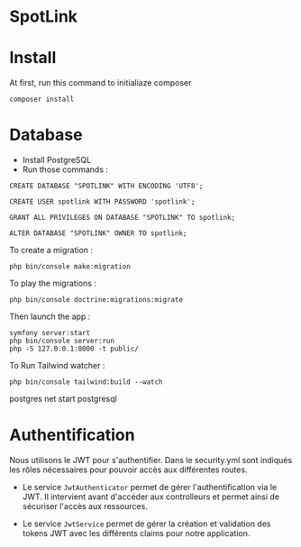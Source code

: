 # SpotLink


# Install

At first, run this command to initialiaze composer
```
composer install
```

# Database

- Install PostgreSQL
- Run those commands :
```
CREATE DATABASE "SPOTLINK" WITH ENCODING 'UTF8';

CREATE USER spotlink WITH PASSWORD 'spotlink';

GRANT ALL PRIVILEGES ON DATABASE "SPOTLINK" TO spotlink;

ALTER DATABASE "SPOTLINK" OWNER TO spotlink;
```

To create a migration :
```
php bin/console make:migration
```

To play the migrations :
```
php bin/console doctrine:migrations:migrate
```

Then launch the app :

```
symfony server:start
php bin/console server:run
php -S 127.0.0.1:8000 -t public/
```

To Run Tailwind watcher :

```
php bin/console tailwind:build --watch
```

postgres
net start postgresql



# Authentification

Nous utilisons le JWT pour s'authentifier.
Dans le security.yml sont indiqués les rôles nécessaires pour pouvoir accès aux différentes routes.

* Le service `JwtAuthenticator` permet de gérer l'authentification via le JWT. Il intervient avant d'accéder aux controlleurs et permet ainsi de sécuriser l'accès aux ressources.

* Le service `JwtService` permet de gérer la création et validation des tokens JWT avec les différents claims pour notre application. 

